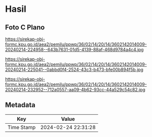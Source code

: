 # Hasil

## Foto C Plano

https://sirekap-obj-formc.kpu.go.id/aea2/pemilu/ppwp/36/02/14/20/14/3602142014009-20240214-224958--643b7631-01d5-4139-88af-468d9784a4c4.jpg

https://sirekap-obj-formc.kpu.go.id/aea2/pemilu/ppwp/36/02/14/20/14/3602142014009-20240214-225041--0abbd0f4-2524-43c3-b473-bfe00b894f5b.jpg

https://sirekap-obj-formc.kpu.go.id/aea2/pemilu/ppwp/36/02/14/20/14/3602142014009-20240214-232952--712a0557-aa09-4b62-93cc-44a529c54c82.jpg


## Metadata

| Key        | Value               |
| ---------- | ------------------- |
| Time Stamp | 2024-02-24 22:31:28 |



